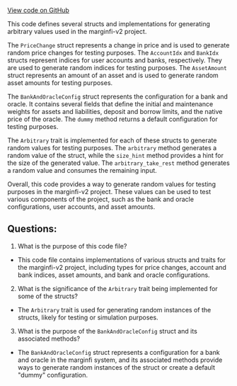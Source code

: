 [View code on GitHub](https://github.com/mrgnlabs/marginfi-v2/fuzz/src/arbitrary_helpers.rs)

This code defines several structs and implementations for generating arbitrary values used in the marginfi-v2 project. 

The `PriceChange` struct represents a change in price and is used to generate random price changes for testing purposes. The `AccountIdx` and `BankIdx` structs represent indices for user accounts and banks, respectively. They are used to generate random indices for testing purposes. The `AssetAmount` struct represents an amount of an asset and is used to generate random asset amounts for testing purposes.

The `BankAndOracleConfig` struct represents the configuration for a bank and oracle. It contains several fields that define the initial and maintenance weights for assets and liabilities, deposit and borrow limits, and the native price of the oracle. The `dummy` method returns a default configuration for testing purposes.

The `Arbitrary` trait is implemented for each of these structs to generate random values for testing purposes. The `arbitrary` method generates a random value of the struct, while the `size_hint` method provides a hint for the size of the generated value. The `arbitrary_take_rest` method generates a random value and consumes the remaining input.

Overall, this code provides a way to generate random values for testing purposes in the marginfi-v2 project. These values can be used to test various components of the project, such as the bank and oracle configurations, user accounts, and asset amounts.
## Questions: 
 1. What is the purpose of this code file?
- This code file contains implementations of various structs and traits for the marginfi-v2 project, including types for price changes, account and bank indices, asset amounts, and bank and oracle configurations.

2. What is the significance of the `Arbitrary` trait being implemented for some of the structs?
- The `Arbitrary` trait is used for generating random instances of the structs, likely for testing or simulation purposes.

3. What is the purpose of the `BankAndOracleConfig` struct and its associated methods?
- The `BankAndOracleConfig` struct represents a configuration for a bank and oracle in the marginfi system, and its associated methods provide ways to generate random instances of the struct or create a default "dummy" configuration.